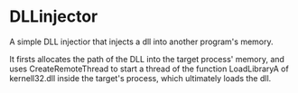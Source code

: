 # DLLinjector
A simple DLL injectior that injects a dll into another program's memory.

It firsts allocates the path of the DLL into the target process' memory, and uses CreateRemoteThread to start a thread of the function LoadLibraryA of kernell32.dll inside the target's process, which ultimately loads the dll.
